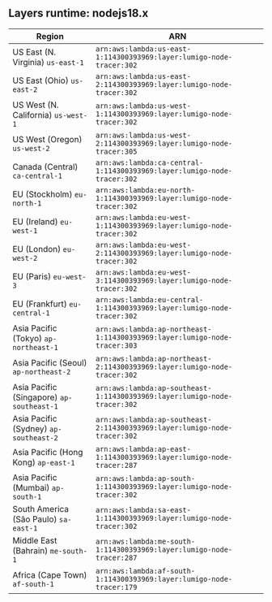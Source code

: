 Layers runtime: nodejs18.x
----
| Region | ARN |
| --- | --- |
|US East (N. Virginia)  `us-east-1`|`arn:aws:lambda:us-east-1:114300393969:layer:lumigo-node-tracer:302`|
|US East (Ohio)  `us-east-2`|`arn:aws:lambda:us-east-2:114300393969:layer:lumigo-node-tracer:302`|
|US West (N. California)  `us-west-1`|`arn:aws:lambda:us-west-1:114300393969:layer:lumigo-node-tracer:302`|
|US West (Oregon)  `us-west-2`|`arn:aws:lambda:us-west-2:114300393969:layer:lumigo-node-tracer:305`|
|Canada (Central)  `ca-central-1`|`arn:aws:lambda:ca-central-1:114300393969:layer:lumigo-node-tracer:302`|
|EU (Stockholm)  `eu-north-1`|`arn:aws:lambda:eu-north-1:114300393969:layer:lumigo-node-tracer:302`|
|EU (Ireland)  `eu-west-1`|`arn:aws:lambda:eu-west-1:114300393969:layer:lumigo-node-tracer:302`|
|EU (London)  `eu-west-2`|`arn:aws:lambda:eu-west-2:114300393969:layer:lumigo-node-tracer:302`|
|EU (Paris)  `eu-west-3`|`arn:aws:lambda:eu-west-3:114300393969:layer:lumigo-node-tracer:302`|
|EU (Frankfurt)  `eu-central-1`|`arn:aws:lambda:eu-central-1:114300393969:layer:lumigo-node-tracer:302`|
|Asia Pacific (Tokyo)  `ap-northeast-1`|`arn:aws:lambda:ap-northeast-1:114300393969:layer:lumigo-node-tracer:303`|
|Asia Pacific (Seoul)  `ap-northeast-2`|`arn:aws:lambda:ap-northeast-2:114300393969:layer:lumigo-node-tracer:302`|
|Asia Pacific (Singapore)  `ap-southeast-1`|`arn:aws:lambda:ap-southeast-1:114300393969:layer:lumigo-node-tracer:302`|
|Asia Pacific (Sydney)  `ap-southeast-2`|`arn:aws:lambda:ap-southeast-2:114300393969:layer:lumigo-node-tracer:302`|
|Asia Pacific (Hong Kong)  `ap-east-1`|`arn:aws:lambda:ap-east-1:114300393969:layer:lumigo-node-tracer:287`|
|Asia Pacific (Mumbai)  `ap-south-1`|`arn:aws:lambda:ap-south-1:114300393969:layer:lumigo-node-tracer:302`|
|South America (São Paulo)  `sa-east-1`|`arn:aws:lambda:sa-east-1:114300393969:layer:lumigo-node-tracer:302`|
|Middle East (Bahrain)  `me-south-1`|`arn:aws:lambda:me-south-1:114300393969:layer:lumigo-node-tracer:287`|
|Africa (Cape Town)  `af-south-1`|`arn:aws:lambda:af-south-1:114300393969:layer:lumigo-node-tracer:179`|
